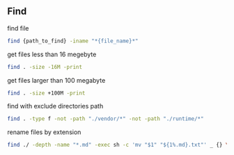 ## Find

find file
```sh
find {path_to_find} -iname "*{file_name}*"
```

get files less than 16 megebyte
```sh
find . -size -16M -print
```

get files larger than 100 megabyte
```sh
find . -size +100M -print
```

find with exclude directories path
```sh
find . -type f -not -path "./vendor/*" -not -path "./runtime/*"
```

rename files by extension
```sh
find ./ -depth -name "*.md" -exec sh -c 'mv "$1" "${1%.md}.txt"' _ {} \;
```
